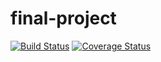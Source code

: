 # final-project

[![Build Status](https://travis-ci.com/skosinskiy/dan-it-final-project.svg?branch=master)](https://travis-ci.com/skosinskiy/dan-it-final-project) [![Coverage Status](https://coveralls.io/repos/github/skosinskiy/dan-it-final-project/badge.svg?branch=master)](https://coveralls.io/github/skosinskiy/dan-it-final-project?branch=master)